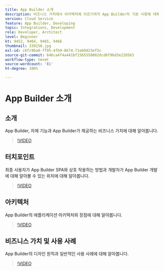 ```yaml
---
title: App Builder 소개
description: 비즈니스 가치에서 아키텍처에 이르기까지 App Builder의 기본 사항에 대해 알아봅니다.
version: Cloud Service
feature: App Builder, Developing
topic: Integrations, Development
role: Developer, Architect
level: Beginner
kt: 9452, 9464, 9465, 9466
thumbnail: 339158.jpg
exl-id: c6fc96a0-ff95-4fb9-8674-71e60d23ef5c
source-git-commit: 646ca4f4a441bf1565558002dcd6f96d3e228563
workflow-type: tm+mt
source-wordcount: '81'
ht-degree: 100%

---
```


# App Builder 소개

## 소개

App Builder, 자체 기능과 App Builder가 제공하는 비즈니스 가치에 대해 알아봅니다.

>[!VIDEO](https://video.tv.adobe.com/v/339158/?quality=12&learn=on)

## 터치포인트

최종 사용자가 App Builder SPA와 상호 작용하는 방법과 개발자가 App Builder 개발에 대해 알아볼 수 있는 위치에 대해 알아봅니다.

>[!VIDEO](https://video.tv.adobe.com/v/339159/?quality=12&learn=on)

## 아키텍처

App Builder의 애플리케이션 아키텍처와 장점에 대해 알아봅니다.

>[!VIDEO](https://video.tv.adobe.com/v/339160/?quality=12&learn=on)

## 비즈니스 가치 및 사용 사례

App Builder의 디자인 원칙과 일반적인 사용 사례에 대해 알아봅니다.

>[!VIDEO](https://video.tv.adobe.com/v/339161/?quality=12&learn=on)
